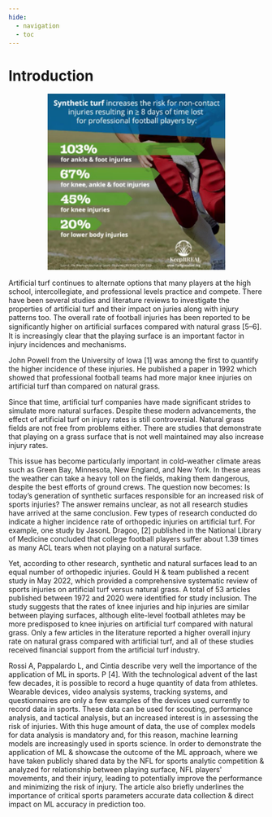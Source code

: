 ```yaml
---
hide:
  - navigation
  - toc
---
```


# Introduction

<p align="center">
  <img src="https://github.com/kaushal1014/research-paper-template-Athlete-Injuries/blob/master/docs/img/intropic.png?raw=true" width="350" alt="accessibility text">
</p>

Artificial turf continues to alternate options that many players at the high school, intercollegiate, and professional levels practice and compete. There have been several studies and literature reviews to investigate the properties of artificial turf and their impact on juries along with injury patterns too. The overall rate of football injuries has been reported to be signiﬁcantly higher on artiﬁcial surfaces compared with natural grass [5–6]. It is increasingly clear that the playing surface is an important factor in injury incidences and mechanisms. 

John Powell from the University of Iowa [1] was among the first to quantify the higher incidence of these injuries. He published a paper in 1992 which showed that professional football teams had more major knee injuries on artificial turf than compared on natural grass.

Since that time, artificial turf companies have made significant strides to simulate more natural surfaces. Despite these modern advancements, the effect of artificial turf on injury rates is still controversial. 
Natural grass fields are not free from problems either. There are studies that demonstrate that playing on a grass surface that is not well maintained may also increase injury rates.

This issue has become particularly important in cold-weather climate areas such as Green Bay, Minnesota, New England, and New York. In these areas the weather can take a heavy toll on the fields, making them dangerous, despite the best efforts of ground crews.
The question now becomes: Is today’s generation of synthetic surfaces responsible for an increased risk of sports injuries? The answer remains unclear, as not all research studies have arrived at the same conclusion.
Few types of research conducted do indicate a higher incidence rate of orthopedic injuries on artificial turf. For example, one study by JasonL Dragoo,  [2] published in the National Library of Medicine concluded that college football players suffer about 1.39 times as many ACL tears when not playing on a natural surface.

Yet, according to other research, synthetic and natural surfaces lead to an equal number of orthopedic injuries.
Gould H & team published a recent study in May 2022, which provided a comprehensive systematic review of sports injuries on artificial turf versus natural grass. A total of 53 articles published between 1972 and 2020 were identified for study inclusion. The study suggests that the rates of knee injuries and hip injuries are similar between playing surfaces, although elite-level football athletes may be more predisposed to knee injuries on artificial turf compared with natural grass. Only a few articles in the literature reported a higher overall injury rate on natural grass compared with artificial turf, and all of these studies received financial support from the artificial turf industry.

Rossi A, Pappalardo L, and Cintia describe very well the importance of the application of ML in sports. P [4]. With the technological advent of the last few decades, it is possible to record a huge quantity of data from athletes. Wearable devices, video analysis systems, tracking systems, and questionnaires are only a few examples of the devices used currently to record data in sports. These data can be used for scouting, performance analysis, and tactical analysis, but an increased interest is in assessing the risk of injuries. With this huge amount of data, the use of complex models for data analysis is mandatory and, for this reason, machine learning models are increasingly used in sports science. 
In order to demonstrate the application of ML & showcase the outcome of the ML approach, where we have taken publicly shared data by the NFL for sports analytic competition & analyzed for relationship between playing surface, NFL players' movements, and their injury, leading to potentially improve the performance and minimizing the risk of injury. The article also briefly underlines the importance of critical sports parameters accurate data collection & direct impact on ML accuracy in prediction too. 